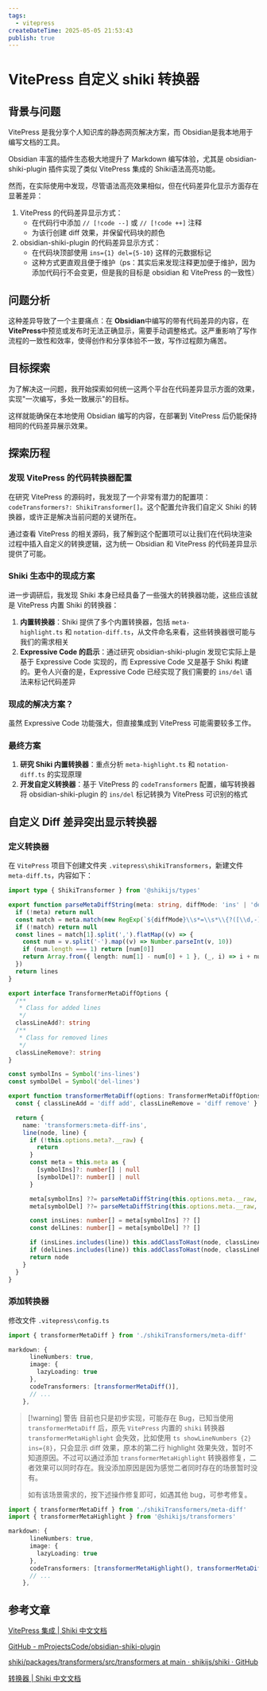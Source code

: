 ```yaml
---
tags:
  - vitepress
createDateTime: 2025-05-05 21:53:43
publish: true
---
```


# VitePress 自定义 shiki 转换器

## 背景与问题

​VitePress​ 是我分享个人知识库的静态网页解决方案，而 ​Obsidian​ 是我本地用于编写文档的工具。

​Obsidian​ 丰富的插件生态极大地提升了 Markdown 编写体验，尤其是 obsidian-shiki-plugin​ 插件实现了类似 ​VitePress​ 集成的 ​Shiki​ 语法高亮功能。

然而，在实际使用中发现，尽管语法高亮效果相似，但在代码差异化显示方面存在显著差异：

1. ​VitePress 的代码差异显示方式​：
    - 在代码行中添加 `// [!code --]` 或 `// [!code ++]` 注释
    - 为该行创建 diff 效果，并保留代码块的颜色
2. ​obsidian-shiki-plugin 的代码差异显示方式​：
    - 在代码块顶部使用 `ins={1} del={5-10}` 这样的元数据标记
    - 这种方式更直观且便于维护（ps：其实后来发现注释更加便于维护，因为添加代码行不会变更，但是我的目标是 obsidian 和 VitePress 的一致性）

## 问题分析

这种差异导致了一个主要痛点：在 ​**Obsidian**​ 中编写的带有代码差异的内容，在 ​**VitePress**​ 中预览或发布时无法正确显示，需要手动调整格式。这严重影响了写作流程的一致性和效率，使得创作和分享体验不一致，写作过程颇为痛苦。

## 目标探索

为了解决这一问题，我开始探索如何统一这两个平台在代码差异显示方面的效果，实现"一次编写，多处一致展示"的目标。

这样就能确保在本地使用 Obsidian 编写的内容，在部署到 VitePress 后仍能保持相同的代码差异展示效果。

## 探索历程

### 发现 VitePress 的代码转换器配置

在研究 VitePress 的源码时，我发现了一个非常有潜力的配置项：`codeTransformers?: ShikiTransformer[]`。这个配置允许我们自定义 Shiki 的转换器，或许正是解决当前问题的关键所在。

通过查看 VitePress 的相关源码，我了解到这个配置项可以让我们在代码块渲染过程中插入自定义的转换逻辑，这为统一 Obsidian 和 VitePress 的代码差异显示提供了可能。

### Shiki 生态中的现成方案

进一步调研后，我发现 Shiki 本身已经具备了一些强大的转换器功能，这些应该就是 VitePress 内置 Shiki 的转换器：

1. ​**内置转换器**​：Shiki 提供了多个内置转换器，包括 `meta-highlight.ts` 和 `notation-diff.ts`，从文件命名来看，这些转换器很可能与我们的需求相关
2. ​**Expressive Code 的启示**​：通过研究 obsidian-shiki-plugin 发现它实际上是基于 Expressive Code 实现的，而 Expressive Code 又是基于 Shiki 构建的。更令人兴奋的是，Expressive Code 已经实现了我们需要的 `ins/del` 语法来标记代码差异

### 现成的解决方案？

虽然 Expressive Code 功能强大，但直接集成到 VitePress 可能需要较多工作。

### 最终方案

1. **研究 Shiki 内置转换器**​：重点分析 `meta-highlight.ts` 和 `notation-diff.ts` 的实现原理
2. ​**开发自定义转换器**​：基于 VitePress 的 `codeTransformers` 配置，编写转换器将 obsidian-shiki-plugin 的 `ins/del` 标记转换为 VitePress 可识别的格式

## 自定义 Diff 差异突出显示转换器

### 定义转换器

在 `VitePress` 项目下创建文件夹 `.vitepress\shikiTransformers`，新建文件 `meta-diff.ts`，内容如下：

```ts
import type { ShikiTransformer } from '@shikijs/types'

export function parseMetaDiffString(meta: string, diffMode: 'ins' | 'del'): number[] | null {
  if (!meta) return null
  const match = meta.match(new RegExp(`${diffMode}\\s*=\\s*\\{?([\\d,-]+)\\}?`))
  if (!match) return null
  const lines = match[1].split(',').flatMap((v) => {
    const num = v.split('-').map((v) => Number.parseInt(v, 10))
    if (num.length === 1) return [num[0]]
    return Array.from({ length: num[1] - num[0] + 1 }, (_, i) => i + num[0])
  })
  return lines
}

export interface TransformerMetaDiffOptions {
  /**
   * Class for added lines
   */
  classLineAdd?: string
  /**
   * Class for removed lines
   */
  classLineRemove?: string
}

const symbolIns = Symbol('ins-lines')
const symbolDel = Symbol('del-lines')

export function transformerMetaDiff(options: TransformerMetaDiffOptions = {}): ShikiTransformer {
  const { classLineAdd = 'diff add', classLineRemove = 'diff remove' } = options

  return {
    name: 'transformers:meta-diff-ins',
    line(node, line) {
      if (!this.options.meta?.__raw) {
        return
      }
      const meta = this.meta as {
        [symbolIns]?: number[] | null
        [symbolDel]?: number[] | null
      }

      meta[symbolIns] ??= parseMetaDiffString(this.options.meta.__raw, 'ins')
      meta[symbolDel] ??= parseMetaDiffString(this.options.meta.__raw, 'del')

      const insLines: number[] = meta[symbolIns] ?? []
      const delLines: number[] = meta[symbolDel] ?? []

      if (insLines.includes(line)) this.addClassToHast(node, classLineAdd)
      if (delLines.includes(line)) this.addClassToHast(node, classLineRemove)
      return node
    }
  }
}

```

### 添加转换器

修改文件 `.vitepress\config.ts` 

```ts showLineNumbers ins={1,8}
import { transformerMetaDiff } from './shikiTransformers/meta-diff'

markdown: {
      lineNumbers: true,
      image: {
        lazyLoading: true
      },
      codeTransformers: [transformerMetaDiff()],
      // ...
    },
```

> [!warning] 警告
>  目前也只是初步实现，可能存在 Bug，已知当使用 `transformerMetaDiff` 后，原先 `VitePress` 内置的 `shiki` 转换器 `transformerMetaHighlight` 会失效，比如使用 `ts showLineNumbers {2} ins={8}`，只会显示 diff 效果，原本的第二行 highlight 效果失效，暂时不知道原因。不过可以通过添加 `transformerMetaHighlight` 转换器修复，二者效果可以同时存在。我没添加原因是因为感觉二者同时存在的场景暂时没有。
>  
>  如有该场景需求的，按下述操作修复即可，如遇其他 bug，可参考修复。

```ts showLineNumbers ins={2,9}
import { transformerMetaDiff } from './shikiTransformers/meta-diff'
import { transformerMetaHighlight } from '@shikijs/transformers'

markdown: {
      lineNumbers: true,
      image: {
        lazyLoading: true
      },
      codeTransformers: [transformerMetaHighlight(), transformerMetaDiff()],
      // ...
    },
```


## 参考文章

[VitePress 集成 | Shiki 中文文档](https://shiki.zhcndoc.com/packages/vitepress)

[GitHub - mProjectsCode/obsidian-shiki-plugin](https://github.com/mProjectsCode/obsidian-shiki-plugin)

[shiki/packages/transformers/src/transformers at main · shikijs/shiki · GitHub](https://github.com/shikijs/shiki/tree/main/packages/transformers/src/transformers)

[转换器 | Shiki 中文文档](https://shiki.zhcndoc.com/guide/transformers)

